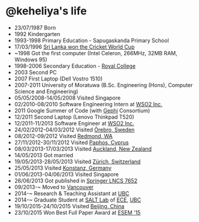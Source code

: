 @keheliya's life
===============

- 23/07/1987 Born
- 1992 Kindergarten
- 1993-1998 Primary Education - Sapugaskanda Primary School
- 17/03/1996 [Sri Lanka won the Cricket World Cup](http://www.youtube.com/watch?v=zgkZMxxRpxQ)
- ~1998 Got the first computer (Intel Celeron, 266MHz, 32MB RAM, Windows 95)
- 1998-2006 Secondary Education - [Royal College](http://en.wikipedia.org/wiki/Royal_College_Colombo)
- 2003 Second PC
- 2007 First Laptop (Dell Vostro 1510)
- 2007-2011 University of Moratuwa (B.Sc. Engineering (Hons), Computer Science and Engineering)
- 05/05/2008-14/05/2008 Visited Singapore
- 02/2010-08/2010 Software Engineering Intern at [WSO2 Inc.](http://wso2.com)
- 2011 Google Summer of Code (with [Gephi](https://gephi.org/) Consortium)
- 12/2011 Second Laptop (Lenovo Thinkpad T520)
- 12/2011-11/2013 Software Engineer at [WSO2 Inc.](http://wso2.com)
- 24/02/2012-04/03/2012 Visited [Örebro, Sweden](http://galpotha.wordpress.com/2013/08/30/travel-diaries-orebro-sweden/)
- 08/2012-09/2012 Visited [Redmond, WA](http://en.wikipedia.org/wiki/Redmond,_Washington)
- 27/11/2012-30/11/2012 Visited [Paphos, Cyprus](http://en.wikipedia.org/wiki/Paphos)
- 08/03/2013-17/03/2013 Visited [Auckland, New Zealand](http://galpotha.wordpress.com/2013/08/31/travel-diaries-auckland-new-zealand/)
- 14/05/2013 Got married
- 19/05/2013-28/05/2013 Visited [Zürich, Switzerland](http://en.wikipedia.org/wiki/Z%C3%BCrich)
- 25/05/2013 Visited [Konstanz, Germany](http://en.wikipedia.org/wiki/Konstanz)
- 01/06/2013-04/06/2013 Visited Singapore
- 26/06/2013 Got published in [Springer LNCS 7652](http://link.springer.com/chapter/10.1007/978-3-642-38333-5_13)
- 09/2013-~ Moved to [Vancouver](http://en.wikipedia.org/wiki/Vancouver "Vancouver")
- 2014-~ Research & Teaching Assistant at [UBC](http://www.ubc.ca/)
- 2014-~ Graduate Student at [SALT Lab](http://salt.ece.ubc.ca/) of [ECE](http://ece.ubc.ca/), [UBC](http://www.ubc.ca/)
- 19/10/2015-24/10/2015 Visited [Beijing, China](https://www.youtube.com/watch?v=RDrfE9I8_hs)
- 23/10/2015 Won Best Full Paper Award at [ESEM '15](http://ece.ubc.ca/news/201510/don-t-call-us-we-ll-call-you-understanding-javascript-callbacks-wins-best-paper-award-ke)
